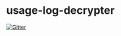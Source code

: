 # usage-log-decrypter

[![Gitter](https://badges.gitter.im/Join%20Chat.svg)](https://gitter.im/jenkins-infra/usage-log-decrypter?utm_source=badge&utm_medium=badge&utm_campaign=pr-badge&utm_content=badge)